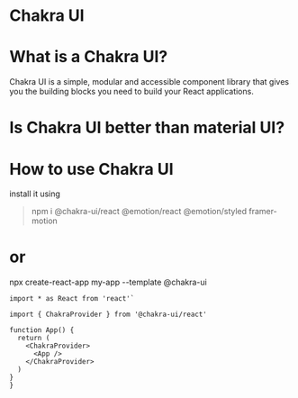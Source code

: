  # Chakra UI

 # What is a Chakra UI?
  Chakra UI is a simple, modular and accessible component library that gives you the building blocks you need to build your React applications.



# Is Chakra UI better than material UI?


# How to use Chakra UI

 install it using
> npm i @chakra-ui/react @emotion/react @emotion/styled framer-motion

# or 

npx create-react-app my-app --template @chakra-ui

```
import * as React from 'react'`

import { ChakraProvider } from '@chakra-ui/react'

function App() {
  return (
    <ChakraProvider>
      <App />
    </ChakraProvider>
  )
}
}
```


